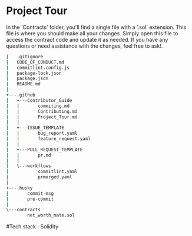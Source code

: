 # Project Tour

In the 'Contracts' folder, you'll find a single file with a '.sol' extension. This file is where you should make all your changes. Simply open this file to access the contract code and update it as needed. If you have any questions or need assistance with the changes, feel free to ask!.

```bash
|   .gitignore
|   CODE_OF_CONDUCT.md
|   commitlint.config.js
|   package-lock.json
|   package.json
|   README.md
|   
+---.github
|   +---Contributor_Guide
|   |       commiting.md
|   |       Contributing.md
|   |       Project_Tour.md
|   |       
|   +---ISSUE_TEMPLATE
|   |       bug_report.yaml
|   |       feature_request.yaml
|   |
|   +---PULL_REQUEST_TEMPLATE
|   |       pr.md
|   |
|   \---workflows
|           commitlint.yaml
|           prmerged.yaml
|
+---.husky
|       commit-msg
|       pre-commit
|
\---contracts
        net_worth_mate.sol

```
#Tech stack :
Solidity